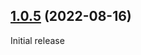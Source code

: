 ## [1.0.5](https://github.com/MichaelBrunn3r/ha-mdi/compare/v1.0.4...v1.0.5) (2022-08-16)

Initial release
